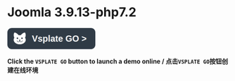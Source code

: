 # Joomla 3.9.13-php7.2

<a href="https://www.vsplate.com/?docker-compose=https://github.com/vsplate/dcenvs/joomla/3.9.13-php7.2"><img alt="VSPLATE GO" src="https://raw.githubusercontent.com/vsplate/images/master/vsgo_btn.png" width="200px"></a>

**Click the `VSPLATE GO` button to launch a demo online / 点击`VSPLATE GO`按钮创建在线环境**